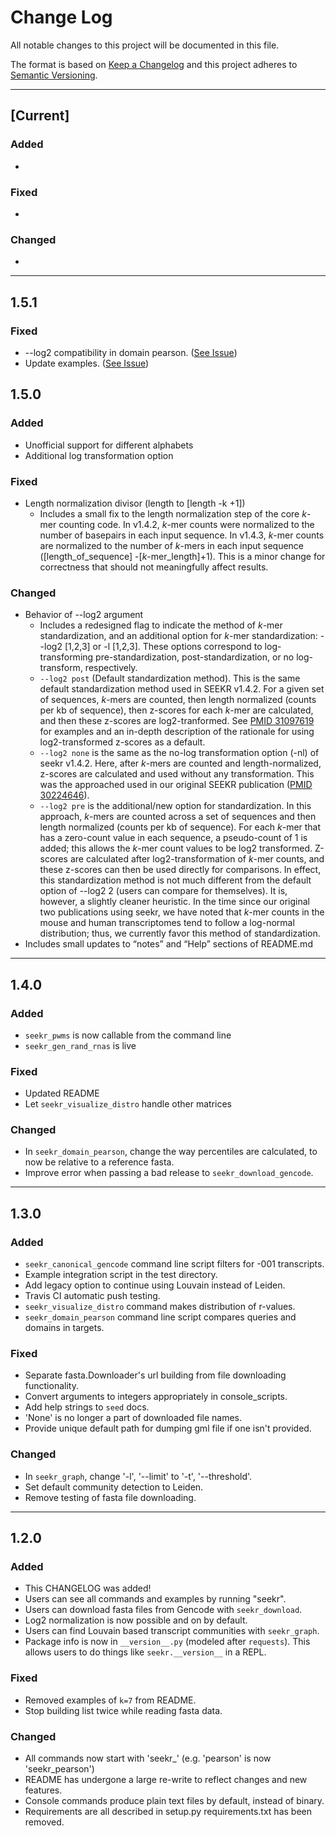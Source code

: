 # Change Log

All notable changes to this project will be documented in this file.

The format is based on [Keep a Changelog](http://keepachangelog.com/)
and this project adheres to [Semantic Versioning](http://semver.org/).

---

## [Current]

### Added

*

### Fixed

*

### Changed

*
---

## 1.5.1

### Fixed

* --log2 compatibility in domain pearson. ([See Issue](https://github.com/CalabreseLab/seekr/issues/19))
* Update examples. ([See Issue](https://github.com/CalabreseLab/seekr/issues/18))
  
## 1.5.0

### Added

* Unofficial support for different alphabets
* Additional log transformation option

### Fixed

* Length normalization divisor (length to [length -k +1])
  * Includes a small fix to the length normalization step of the core *k*-mer counting code. In v1.4.2, *k*-mer counts were normalized to the number of basepairs in each input sequence. In v1.4.3, *k*-mer counts are normalized to the number of *k*-mers in each input sequence ([length_of_sequence] -[*k*-mer_length]+1). This is a minor change for correctness that should not meaningfully affect results.


### Changed

* Behavior of --log2 argument
  * Includes a redesigned flag to indicate the method of *k*-mer standardization, and an additional option for *k*-mer standardization: --log2 [1,2,3] or -l [1,2,3]. These options correspond to log-transforming pre-standardization, post-standardization, or no log-transform,
respectively. 
  * `--log2 post` (Default standardization method). This is the same default standardization method used in SEEKR v1.4.2. For a given set of sequences, *k*-mers are counted, then length normalized (counts per kb of sequence), then z-scores for each *k*-mer are calculated, and then these z-scores are log2-tranformed. See [PMID 31097619](https://pubmed.ncbi.nlm.nih.gov/31097619/) for examples and an in-depth description of the rationale for using log2-transformed z-scores as a default.
  * `--log2 none` is the same as the no-log transformation option (-nl) of seekr v1.4.2. Here, after *k*-mers are counted and length-normalized, z-scores are calculated and used without any transformation. This was the approached used in our original SEEKR publication ([PMID 30224646](https://pubmed.ncbi.nlm.nih.gov/30224646/)).
  * `--log2 pre` is the additional/new option for standardization. In this approach, *k*-mers are counted across a set of sequences and then length normalized (counts per kb of sequence). For each *k*-mer that has a zero-count value in each sequence, a pseudo-count of 1 is added; this allows the *k*-mer count values to be log2 transformed. Z-scores are calculated after log2-transformation of *k*-mer counts, and these z-scores can then be used directly for comparisons. In effect, this standardization method is not much different from the default option of --log2 2 (users can compare for themselves). It is, however, a slightly cleaner heuristic. In the time since our original two publications using seekr, we have noted that *k*-mer counts in the mouse and human transcriptomes tend to follow a log-normal distribution; thus, we currently favor this method of standardization. 
* Includes small updates to “notes” and “Help” sections of README.md



---

## 1.4.0

### Added

* `seekr_pwms` is now callable from the command line
* `seekr_gen_rand_rnas` is live

### Fixed

* Updated README
* Let `seekr_visualize_distro` handle other matrices
### Changed

* In `seekr_domain_pearson`, change the way percentiles are calculated, to now be relative to a reference fasta.
* Improve error when passing a bad release to `seekr_download_gencode`.


---

## 1.3.0

### Added

* `seekr_canonical_gencode` command line script filters for -001 transcripts.
* Example integration script in the test directory.
* Add legacy option to continue using Louvain instead of Leiden.
* Travis CI automatic push testing.
* `seekr_visualize_distro` command makes distribution of r-values.
* `seekr_domain_pearson` command line script compares queries and domains in targets.

### Fixed

* Separate fasta.Downloader's url building from file downloading functionality.
* Convert arguments to integers appropriately in console_scripts.
* Add help strings to `seed` docs.
* 'None' is no longer a part of downloaded file names.
* Provide unique default path for dumping gml file if one isn't provided.

### Changed

* In `seekr_graph`, change '-l', '--limit' to '-t', '--threshold'.
* Set default community detection to Leiden.
* Remove testing of fasta file downloading.

---

## 1.2.0

### Added

* This CHANGELOG was added!
* Users can see all commands and examples by running "seekr".
* Users can download fasta files from Gencode with `seekr_download`.
* Log2 normalization is now possible and on by default.
* Users can find Louvain based transcript communities with `seekr_graph`.
* Package info is now in `__version__.py` (modeled after `requests`).
  This allows users to do things like `seekr.__version__` in a REPL.

### Fixed

* Removed examples of `k=7` from README.
* Stop building list twice while reading fasta data.

### Changed

* All commands now start with 'seekr_' (e.g. 'pearson' is now 'seekr_pearson')
* README has undergone a large re-write to reflect changes and new features.
* Console commands produce plain text files by default, instead of binary.
* Requirements are all described in setup.py
  requirements.txt has been removed.
